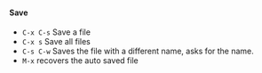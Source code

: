 #### Save

- `C-x C-s` Save a file 
- `C-x s` Save all files
- `C-s C-w` Saves the file with a different name, asks for the name.
- `M-x` recovers the auto saved file

